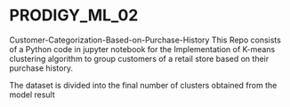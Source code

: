 # PRODIGY_ML_02
Customer-Categorization-Based-on-Purchase-History
This Repo consists of a Python code in jupyter notebook  for the Implementation of K-means clustering algorithm to group customers of a retail store based on their purchase history.

The dataset is divided into the final number of clusters obtained from the model result

